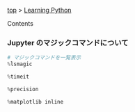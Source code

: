 <!-- パンくずリスト -->
[top](../index.md) > [Learning Python](./contents.md)

Contents

### Jupyter のマジックコマンドについて

```python
# マジックコマンドを一覧表示
%lsmagic

%timeit

%precision

%matplotlib inline
```
